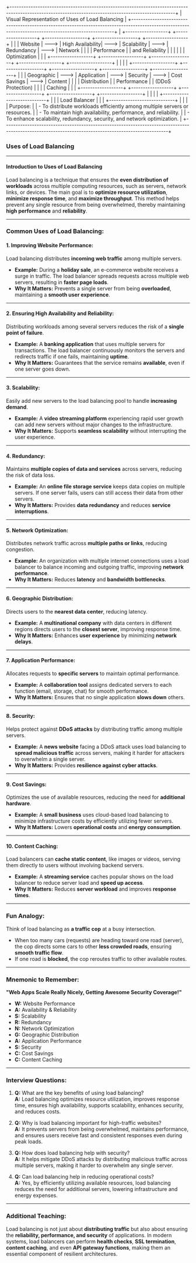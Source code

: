 
+----------------------------------------------------------------------------------------------------------------------------------------------------+
|                                                  Visual Representation of Uses of Load Balancing                                                    |
+----------------------------------------------------------------------------------------------------------------------------------------------------+
| +------------------+      +------------------+      +------------------+      +------------------+      +------------------+                         |
| | Website          | ---> | High Availability| ---> | Scalability       | ---> | Redundancy        | ---> | Network          |                         |
| | Performance      |      | and Reliability  |      |                  |      |                  |      | Optimization     |                         |
| +------------------+      +------------------+      +------------------+      +------------------+      +------------------+                         |
|                                                                                                                                                    |
| +------------------+      +------------------+      +------------------+      +------------------+      +------------------+                         |
| | Geographic       | ---> | Application      | ---> | Security          | ---> | Cost Savings      | ---> | Content          |                         |
| | Distribution     |      | Performance      |      | (DDoS Protection) |      |                  |      | Caching          |                         |
| +------------------+      +------------------+      +------------------+      +------------------+      +------------------+                         |
|                                                                                                                                                    |
|                                                   +----------------------------+                                                                   |
|                                                   |        Load Balancer        |                                                                   |
|                                                   +----------------------------+                                                                   |
|                                                                                                                                                    |
| Purpose:                                                                                                                                            |
| - To distribute workloads efficiently among multiple servers or resources.                                                                            |
| - To maintain high availability, performance, and reliability.                                                                                       |
| - To enhance scalability, redundancy, security, and network optimization.                                                                             |
+----------------------------------------------------------------------------------------------------------------------------------------------------+

### **Uses of Load Balancing**  

---

#### **Introduction to Uses of Load Balancing**  
Load balancing is a technique that ensures the **even distribution of workloads** across multiple computing resources, such as servers, network links, or devices. The main goal is to **optimize resource utilization**, **minimize response time**, and **maximize throughput**. This method helps prevent any single resource from being overwhelmed, thereby maintaining **high performance** and **reliability**.  

---

### **Common Uses of Load Balancing:**  

#### **1. Improving Website Performance:**  
Load balancing distributes **incoming web traffic** among multiple servers.  
- **Example:** During a **holiday sale**, an e-commerce website receives a surge in traffic. The load balancer spreads requests across multiple web servers, resulting in **faster page loads**.  
- **Why It Matters:** Prevents a single server from being **overloaded**, maintaining a **smooth user experience**.  

---

#### **2. Ensuring High Availability and Reliability:**  
Distributing workloads among several servers reduces the risk of a **single point of failure**.  
- **Example:** A **banking application** that uses multiple servers for transactions. The load balancer continuously monitors the servers and redirects traffic if one fails, maintaining **uptime**.  
- **Why It Matters:** Guarantees that the service remains **available**, even if one server goes down.  

---

#### **3. Scalability:**  
Easily add new servers to the load balancing pool to handle **increasing demand**.  
- **Example:** A **video streaming platform** experiencing rapid user growth can add new servers without major changes to the infrastructure.  
- **Why It Matters:** Supports **seamless scalability** without interrupting the user experience.  

---

#### **4. Redundancy:**  
Maintains **multiple copies of data and services** across servers, reducing the risk of data loss.  
- **Example:** An **online file storage service** keeps data copies on multiple servers. If one server fails, users can still access their data from other servers.  
- **Why It Matters:** Provides **data redundancy** and reduces **service interruptions**.  

---

#### **5. Network Optimization:**  
Distributes network traffic across **multiple paths or links**, reducing congestion.  
- **Example:** An organization with multiple internet connections uses a load balancer to balance incoming and outgoing traffic, improving **network performance**.  
- **Why It Matters:** Reduces **latency** and **bandwidth bottlenecks**.  

---

#### **6. Geographic Distribution:**  
Directs users to the **nearest data center**, reducing latency.  
- **Example:** A **multinational company** with data centers in different regions directs users to the **closest server**, improving response time.  
- **Why It Matters:** Enhances **user experience** by minimizing **network delays**.  

---

#### **7. Application Performance:**  
Allocates requests to **specific servers** to maintain optimal performance.  
- **Example:** A **collaboration tool** assigns dedicated servers to each function (email, storage, chat) for smooth performance.  
- **Why It Matters:** Ensures that no single application **slows down** others.  

---

#### **8. Security:**  
Helps protect against **DDoS attacks** by distributing traffic among multiple servers.  
- **Example:** A **news website** facing a DDoS attack uses load balancing to **spread malicious traffic** across servers, making it harder for attackers to overwhelm a single server.  
- **Why It Matters:** Provides **resilience against cyber attacks**.  

---

#### **9. Cost Savings:**  
Optimizes the use of available resources, reducing the need for **additional hardware**.  
- **Example:** A **small business** uses cloud-based load balancing to minimize infrastructure costs by efficiently utilizing fewer servers.  
- **Why It Matters:** Lowers **operational costs** and **energy consumption**.  

---

#### **10. Content Caching:**  
Load balancers can **cache static content**, like images or videos, serving them directly to users without involving backend servers.  
- **Example:** A **streaming service** caches popular shows on the load balancer to reduce server load and **speed up access**.  
- **Why It Matters:** Reduces **server workload** and improves **response times**.  

---

### **Fun Analogy:**  
Think of load balancing as **a traffic cop** at a busy intersection.  
- When too many cars (requests) are heading toward one road (server), the cop directs some cars to other **less crowded roads**, ensuring **smooth traffic flow**.  
- If one road is **blocked**, the cop reroutes traffic to other available routes.  

---

### **Mnemonic to Remember:**  
**"Web Apps Scale Really Nicely, Getting Awesome Security Coverage!"**  
- **W:** Website Performance  
- **A:** Availability & Reliability  
- **S:** Scalability  
- **R:** Redundancy  
- **N:** Network Optimization  
- **G:** Geographic Distribution  
- **A:** Application Performance  
- **S:** Security  
- **C:** Cost Savings  
- **C:** Content Caching  

---

### **Interview Questions:**  

1. **Q:** What are the key benefits of using load balancing?  
   **A:** Load balancing optimizes resource utilization, improves response time, ensures high availability, supports scalability, enhances security, and reduces costs.  

2. **Q:** Why is load balancing important for high-traffic websites?  
   **A:** It prevents servers from being overwhelmed, maintains performance, and ensures users receive fast and consistent responses even during peak loads.  

3. **Q:** How does load balancing help with security?  
   **A:** It helps mitigate DDoS attacks by distributing malicious traffic across multiple servers, making it harder to overwhelm any single server.  

4. **Q:** Can load balancing help in reducing operational costs?  
   **A:** Yes, by efficiently utilizing available resources, load balancing reduces the need for additional servers, lowering infrastructure and energy expenses.  

---

### **Additional Teaching:**  
Load balancing is not just about **distributing traffic** but also about ensuring the **reliability, performance, and security** of applications. In modern systems, load balancers can perform **health checks**, **SSL termination**, **content caching**, and even **API gateway functions**, making them an essential component of resilient architectures.  

